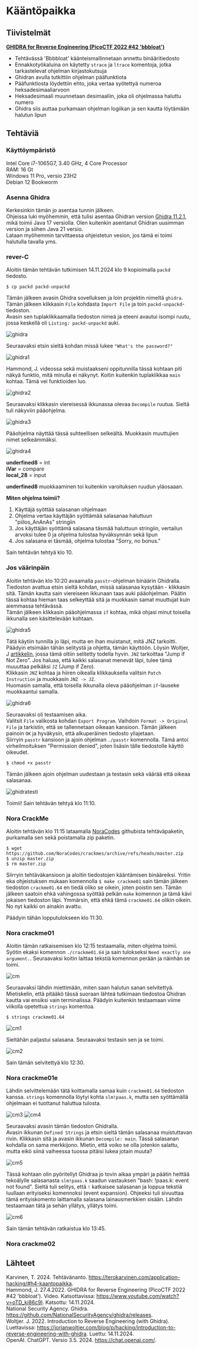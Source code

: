 # Kääntöpaikka

## Tiivistelmät
[**GHIDRA for Reverse Engineering (PicoCTF 2022 #42 'bbbloat')**](https://www.youtube.com/watch?v=oTD_ki86c9I)
- Tehtävässä 'Bbbbloat' käänteismallinnetaan annettu binääritiedosto
- Ennakkotyökaluina on käytetty `strace` ja `ltrace` komentoja, jotka tarkastelevat ohjelman kirjastokutsuja
- Ghidran avulla tutkittiin ohjelman pääfunktiota
- Pääfunktiosta löydettiin ehto, joka vertaa syötettyä numeroa heksadesimaaliarvoon
- Heksadesimaali muunnetaan desimaaliin, joka oli ohjelmassa haluttu numero
- Ghidra siis auttaa purkamaan ohjelman logiikan ja sen kautta löytämään halutun lipun

## Tehtäviä
### Käyttöympäristö

Intel Core i7-1065G7, 3.40 GHz, 4 Core Processor  
RAM: 16 Gt  
Windows 11 Pro, versio 23H2  
Debian 12 Bookworm  

### Asenna Ghidra
Kerkesinkin tämän jo asentaa tunnin jälkeen.  
Ohjeissa luki myöhemmin, että tulisi asentaa Ghidran version [Ghidra 11.2.1](https://github.com/NationalSecurityAgency/ghidra/releases/tag/Ghidra_11.2.1_build), mikä toimii Java 17 versiolla. Olen kuitenkin asentanut Ghidran uusimman version ja siihen Java 21 versio.  
Lataan myöhemmin tarvittaessa ohjeistetun vesion, jos tämä ei toimi halutulla tavalla yms. 

###  rever-C
Aloitin tämän tehtävän tutkimisen 14.11.2024 klo 9 kopioimalla `packd` tiedosto.  

    $ cp packd packd-unpackd
  
Tämän jälkeen avasin Ghidra sovelluksen ja loin projektin nimeltä `ghidra`. Tämän jälkeen klikkasin `File` kohdasta `Import File` ja toin `packd-unpackd`-tiedoston.  
Avasin sen tuplaklikkaamalla tiedoston nimeä ja eteeni avautui isompi ruutu, jossa keskellä oli `Listing: packd-unpackd` auki.  

![ghidra](images/ghidra)

Seuraavaksi etsin sieltä kohdan missä lukee `"What's the password?"`

![ghidra1](images/ghidra1)

Hammond, J. videossa sekä muistaakseni oppitunnilla tässä kohtaan piti näkyä funktio, mitä minulla ei näkynyt. Koitin kuitenkin tuplaklikkaa `main` kohtaa. Tämä vei funktioiden luo.

![ghidra2](images/ghidra2)

Seuraavaksi klikkasin viereisessä ikkunassa olevaa `Decompile` ruutua. Sieltä tuli näkyviin pääohjelma.

![ghidra3](images/ghidra3)

Pääohjelma näyttää tässä suhteellisen selkeältä. Muokkasin muuttujien nimet selkeämmäksi. 

![ghidra4](images/ghidra4)

**underfined8** = int  
**iVar** = compare  
**local_28** = input  

**underfined8** muokkaaminen toi kuitenkin varoituksen ruudun yläosaaan.  

**Miten ohjelma toimii?**

1. Käyttäjä syöttää salasanan ohjelmaan
2. Ohjelma vertaa käyttäjän syöttämää salasanaa haluttuun "piilos_AnAnAs" stringiin
3. Jos käyttäjän syöttämä salasana täsmää haluttuun stringiin, vertailun arvoksi tulee 0 ja ohjelma tulostaa hyväksynnän sekä lipun
4. Jos salasana ei täsmää, ohjelma tulostaa "Sorry, no bonus."

Sain tehtävän tehtyä klo 10.

### Jos väärinpäin
Aloitin tehtävän klo 10:20 avaamalla `passtr`-ohjelman binäärin Ghidralla.  
Tiedoston avattua etsin sieltä kohdan, missä salasanaa kysytään - klikkasin sitä. Tämän kautta sain viereiseen ikkunaan taas auki pääohjelman. Päätin tässä kohtaa hieman taas selkeyttää sitä ja muokkasin samat muuttujat kuin aiemmassa tehtävässä.  
Tämän jälkeen klikkasin pääohjelmassa `if` kohtaa, mikä ohjasi minut toisella ikkunalla sen käsittelevään kohtaan.  

![ghidra5](images/ghidra5)

Tätä käytiin tunnilla jo läpi, mutta en ihan muistanut, mitä JNZ tarkoitti. Päädyin etsimään tähän selitystä ja ohjetta, tämän käyttöön. Löysin Woltjer, J [artikkelin](https://jorianwoltjer.com/blog/p/hacking/introduction-to-reverse-engineering-with-ghidra), jossa tämä oltiin selitetty todella hyvin. `JNZ` tarkoittaa "Jump if Not Zero". Jos haluaa, että kaikki salasanat menevät läpi, tulee tämä muuuttaa pelkäksi `JZ` (Jump if Zero).  
Klikkasin `JNZ` kohtaa ja hiiren oikealla klikkauksella valitsin `Patch Instruction` ja muokkasin `JNZ -> JZ`.  
Huomasin samalla, että toisella ikkunalla oleva pääohjelman `if`-lauseke muokkaantui samalla.  

![ghidra6](images/ghidra6)

Seuraavaksi oli testaamisen aika.  
Valitsit `File` valikosta kohdan `Export Program`. Vaihdoin `Format -> Original File` ja tarkistin, että se tallennetaan oikeaan kansioon. Tämän jälkeen painoin `OK` ja hyväkysin, että alkuperäinen tiedosto yliajetaan.  
Siirryin `passtr` kansioon ja ajoin ohjelman `./passtr` komennolla. Tämä antoi virheilmoituksen "Permission denied", joten lisäsin tälle tiedostolle käyttö oikeudet.  

    $ chmod +x passtr

Tämän jälkeen ajoin ohjelman uudestaan ja testasin sekä väärää että oikeaa salasanaa.  

![ghidratesti](images/ghidratesti)

Toimii!
Sain tehtävän tehtyä klo 11:10.  

### Nora CrackMe
Aloitin tehtävän klo 11:15 lataamalla [NoraCodes](https://github.com/NoraCodes/crackmes) githubista tehtäväpaketin, purkamalla sen sekä poistamalla zip paketin.  

    $ wget https://github.com/NoraCodes/crackmes/archive/refs/heads/master.zip
    $ unzip master.zip
    $ rm master.zip

Siirryin tehtäväkansioon ja aloitin tiedostojen kääntämisen binääreiksi. Yritin eka ohjeistuksen mukaan komennolla `$ make crackme01` sain tämän jälkeen tiedoston `crackme01.64` en tiedä oliko se oikein, joten poistin sen. Tämän jälkeen saatoin ehkä vahingossa syöttää pelkän `make` komennon ja tämä kävi jokaisen tiedoston läpi. Ymmärsin, että ehkä tämä `crackme01.64` olikin oikein. No nyt kaikki on ainakin avattu.  

Päädyin tähän lopputulokseen klo 11:30.  

### Nora crackme01
Aloitin tämän ratkaisemisen klo 12:15 testaamalla, miten ohjelma toimii.  
Syötin ekaksi komennon `./crackme01.64` ja sain tulokseksi `Need exactly one argument.`. Seuraavaksi koitin laittaa tekstiä komennon perään ja näinhän se toimi.  

![cm](images/cm)

Seuraavaksi lähdin miettimään, miten saan halutun sanan selvitettyä.  
Mietiskelin, että pitääkö tässä suoraan lähteä tutkimaan tiedostoa Ghidran kautta vai ensiksi vain terminalissa. Päädyin kuitenkin testaamaan viime viikolla opetettua `strings` komentoa. 

    $ strings crackme01.64

![cm1](images/cm1)

Sieltähän paljastui salasana. Seuraavaksi testasin sen ja se toimi.  

![cm2](images/cm2)

Sain tämän selvitettyä klo 12:30.

### Nora crackme01e
Lähdin selvittelemään tätä koittamalla samaa kuin `crackme01.64` tiedoston kanssa. `strings` komennolla löytyi kohta `slm!paas.k`, mutta sen syöttämällä ohjelmaan ei tuottanut haluttua tulosta.  

![cm3](images/cm3)
![cm4](images/cm4)

Seuraavaksi avasin tämän tiedoston Ghidralla.  
Avasin ikkunan `Defined Strings` ja etsin sieltä tämän salasanaa muistuttavan rivin. Klikkasin sitä ja avasin ikkunan `Decompile: main`.  Tässä salasanan kohdalla on sama merkkijono. Mietin, että voiko se olla jotenkin salattu, mutta eikö siinä vaiheessa tuossa pitäisi lukea jotain muuta?  

![cm5](images/cm5)

Tässä kohtaan olin pyöritellyt Ghidraa jo tovin aikaa ympäri ja päätin heittää tekoälylle salasanasta `slm!paas.k` saadun vastauksen "bash: !paas.k: event not found". Sieltä tuli selitys, että `!` katkaisee salasanan ja loppua tekstiä luullaan erityiseksi komennoksi (event expansion). Ohjeeksi tuli sivuuttaa tämä erityiskomento laittamalla salasana lainausmerkkien sisään. Lähdin testaamaan tätä ja sehän yllätys, yllätys toimi.  

![cm6](images/cm6)

Sain tämän tehtävän ratkaistua klo 13:45.  

### Nora crackme02



## Lähteet
Karvinen, T. 2024. Tehtävänanto. https://terokarvinen.com/application-hacking/#h4-kaantopaikka.  
Hammond, J. 27.4.2022. GHIDRA for Reverse Engineering (PicoCTF 2022 #42 'bbbloat'). Video. Katsottavissa: https://www.youtube.com/watch?v=oTD_ki86c9I. Katsottu: 14.11.2024.  
National Security Agency. Ghidra. https://github.com/NationalSecurityAgency/ghidra/releases.  
Woltjer. J. 2022. Introduction to Reverse Engineering (with Ghidra). Luettavissa: https://jorianwoltjer.com/blog/p/hacking/introduction-to-reverse-engineering-with-ghidra. Luettu: 14.11.2024.  
OpenAI. ChatGPT. Versio 3.5. 2024. https://chat.openai.com/.  



